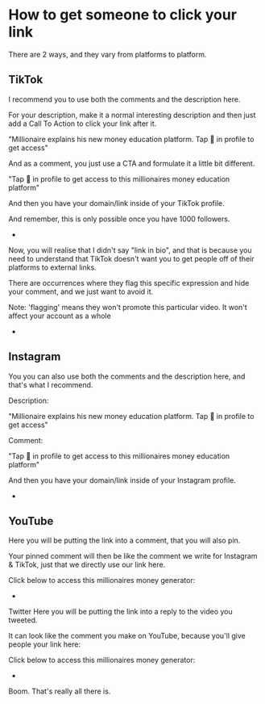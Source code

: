 # How to get someone to click your link
There are 2 ways, and they vary from platforms to platform.

## TikTok

I recommend you to use both the comments and the description here.

For your description, make it a normal interesting description and then just add a Call To Action to click your link after it.

"Millionaire explains his new money education platform. Tap 🔗 in profile to get access"

And as a comment, you just use a CTA and formulate it a little bit different.

"Tap 🔗 in profile to get access to this millionaires money education platform"

And then you have your domain/link inside of your TikTok profile.

And remember, this is only possible once you have 1000 followers.

-

Now, you will realise that I didn't say "link in bio", and that is because you need to understand that TikTok doesn't want you to get people off of their platforms to external links.

There are occurrences where they flag this specific expression and hide your comment, and we just want to avoid it.

Note: 'flagging' means they won't promote this particular video. It won't affect your account as a whole

-

## Instagram

You you can also use both the comments and the description here, and that's what I recommend.

Description:

"Millionaire explains his new money education platform. Tap 🔗 in profile to get access"

Comment:

"Tap 🔗 in profile to get access to this millionaires money education platform"

And then you have your domain/link inside of your Instagram profile.

-

## YouTube
Here you will be putting the link into a comment, that you will also pin.

Your pinned comment will then be like the comment we write for Instagram & TikTok, just that we directly use our link here.

Click below to access this millionaires money generator:
<link>

-

Twitter
Here you will be putting the link into a reply to the video you tweeted.

It can look like the comment you make on YouTube, because you'll give people your link here:

Click below to access this millionaires money generator:
<link>

-


Boom. That's really all there is.